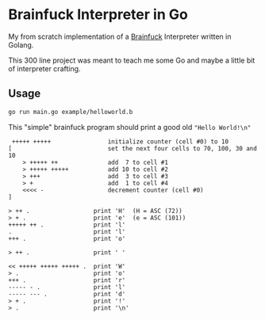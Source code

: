 # Brainfuck Interpreter in Go

My from scratch implementation of a
[Brainfuck](https://en.wikipedia.org/wiki/Brainfuck) Interpreter written in Golang.

This 300 line project was meant to teach me some Go and maybe a little bit of interpreter crafting.

## Usage

````bash
go run main.go example/helloworld.b
````


This "simple" brainfuck program should print a good old `"Hello World!\n"`
```brainfuck
 +++++ +++++         		initialize counter (cell #0) to 10
[                   		set the next four cells to 70, 100, 30 and 10
	> +++++ ++          	add  7 to cell #1
	> +++++ +++++       	add 10 to cell #2
	> +++               	add  3 to cell #3
	> +                 	add  1 to cell #4
	<<<< -              	decrement counter (cell #0)
]               	

> ++ .              	print 'H'  (H = ASC (72))
> + .               	print 'e'  (e = ASC (101))
+++++ ++ .          	print 'l'
.                   	print 'l'
+++ .               	print 'o'

> ++ .              	print ' '

<< +++++ +++++ +++++ .  print 'W'
> .                 	print 'o'
+++ .               	print 'r'
----- - .           	print 'l'
----- --- .         	print 'd'
> + .               	print '!'
> .                 	print '\n'
```
